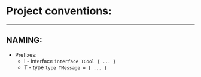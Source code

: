 # Project conventions:
---
## NAMING:
* Prefixes:
    * I - interface `interface ICool { ... }`
    * T - type `type TMessage = { ... }`

